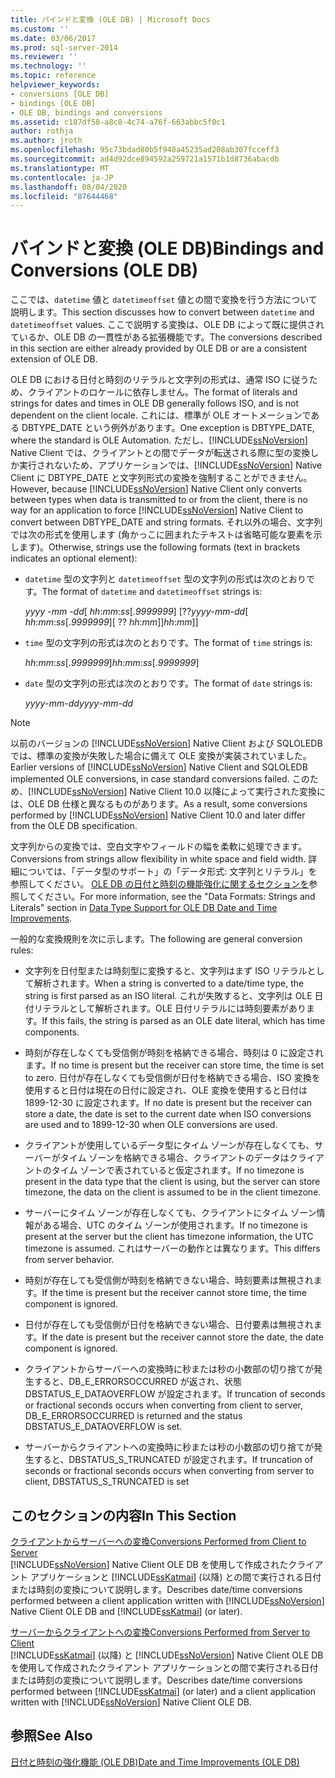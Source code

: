 ```yaml
---
title: バインドと変換 (OLE DB) | Microsoft Docs
ms.custom: ''
ms.date: 03/06/2017
ms.prod: sql-server-2014
ms.reviewer: ''
ms.technology: ''
ms.topic: reference
helpviewer_keywords:
- conversions [OLE DB]
- bindings [OLE DB]
- OLE DB, bindings and conversions
ms.assetid: c187df58-a8c8-4c74-a76f-663abbc5f0c1
author: rothja
ms.author: jroth
ms.openlocfilehash: 95c73bdad80b5f948a45235ad208ab307fcceff3
ms.sourcegitcommit: ad4d92dce894592a259721a1571b1d8736abacdb
ms.translationtype: MT
ms.contentlocale: ja-JP
ms.lasthandoff: 08/04/2020
ms.locfileid: "87644468"
---
```

# <a name="bindings-and-conversions-ole-db"></a><span data-ttu-id="12f44-102">バインドと変換 (OLE DB)</span><span class="sxs-lookup"><span data-stu-id="12f44-102">Bindings and Conversions (OLE DB)</span></span>
  <span data-ttu-id="12f44-103">ここでは、`datetime` 値と `datetimeoffset` 値との間で変換を行う方法について説明します。</span><span class="sxs-lookup"><span data-stu-id="12f44-103">This section discusses how to convert between `datetime` and `datetimeoffset` values.</span></span> <span data-ttu-id="12f44-104">ここで説明する変換は、OLE DB によって既に提供されているか、OLE DB の一貫性がある拡張機能です。</span><span class="sxs-lookup"><span data-stu-id="12f44-104">The conversions described in this section are either already provided by OLE DB or are a consistent extension of OLE DB.</span></span>  
  
 <span data-ttu-id="12f44-105">OLE DB における日付と時刻のリテラルと文字列の形式は、通常 ISO に従うため、クライアントのロケールに依存しません。</span><span class="sxs-lookup"><span data-stu-id="12f44-105">The format of literals and strings for dates and times in OLE DB generally follows ISO, and is not dependent on the client locale.</span></span> <span data-ttu-id="12f44-106">これには、標準が OLE オートメーションである DBTYPE_DATE という例外があります。</span><span class="sxs-lookup"><span data-stu-id="12f44-106">One exception is DBTYPE_DATE, where the standard is OLE Automation.</span></span> <span data-ttu-id="12f44-107">ただし、[!INCLUDE[ssNoVersion](../../includes/ssnoversion-md.md)] Native Client では、クライアントとの間でデータが転送される際に型の変換しか実行されないため、アプリケーションでは、[!INCLUDE[ssNoVersion](../../includes/ssnoversion-md.md)] Native Client に DBTYPE_DATE と文字列形式の変換を強制することができません。</span><span class="sxs-lookup"><span data-stu-id="12f44-107">However, because [!INCLUDE[ssNoVersion](../../includes/ssnoversion-md.md)] Native Client only converts between types when data is transmitted to or from the client, there is no way for an application to force [!INCLUDE[ssNoVersion](../../includes/ssnoversion-md.md)] Native Client to convert between DBTYPE_DATE and string formats.</span></span> <span data-ttu-id="12f44-108">それ以外の場合、文字列では次の形式を使用します (角かっこに囲まれたテキストは省略可能な要素を示します)。</span><span class="sxs-lookup"><span data-stu-id="12f44-108">Otherwise, strings use the following formats (text in brackets indicates an optional element):</span></span>  
  
-   <span data-ttu-id="12f44-109">`datetime` 型の文字列と `datetimeoffset` 型の文字列の形式は次のとおりです。</span><span class="sxs-lookup"><span data-stu-id="12f44-109">The format of `datetime` and `datetimeoffset` strings is:</span></span>  
  
     <span data-ttu-id="12f44-110">*yyyy* -*mm* -*dd*[ *hh*:*mm*:*ss*[.*9999999*] [??</span><span class="sxs-lookup"><span data-stu-id="12f44-110">*yyyy*-*mm*-*dd*[ *hh*:*mm*:*ss*[.*9999999*][ ??</span></span> <span data-ttu-id="12f44-111">*hh*:*mm*]]</span><span class="sxs-lookup"><span data-stu-id="12f44-111">*hh*:*mm*]]</span></span>  
  
-   <span data-ttu-id="12f44-112">`time` 型の文字列の形式は次のとおりです。</span><span class="sxs-lookup"><span data-stu-id="12f44-112">The format of `time` strings is:</span></span>  
  
     <span data-ttu-id="12f44-113">*hh*:*mm*:*ss*[.*9999999*]</span><span class="sxs-lookup"><span data-stu-id="12f44-113">*hh*:*mm*:*ss*[.*9999999*]</span></span>  
  
-   <span data-ttu-id="12f44-114">`date` 型の文字列の形式は次のとおりです。</span><span class="sxs-lookup"><span data-stu-id="12f44-114">The format of `date` strings is:</span></span>  
  
     <span data-ttu-id="12f44-115">*yyyy*-*mm*-*dd*</span><span class="sxs-lookup"><span data-stu-id="12f44-115">*yyyy*-*mm*-*dd*</span></span>  
  
> [!NOTE]  
>  <span data-ttu-id="12f44-116">以前のバージョンの [!INCLUDE[ssNoVersion](../../includes/ssnoversion-md.md)] Native Client および SQLOLEDB では、標準の変換が失敗した場合に備えて OLE 変換が実装されていました。</span><span class="sxs-lookup"><span data-stu-id="12f44-116">Earlier versions of [!INCLUDE[ssNoVersion](../../includes/ssnoversion-md.md)] Native Client and SQLOLEDB implemented OLE conversions, in case standard conversions failed.</span></span> <span data-ttu-id="12f44-117">このため、[!INCLUDE[ssNoVersion](../../includes/ssnoversion-md.md)] Native Client 10.0 以降によって実行された変換には、OLE DB 仕様と異なるものがあります。</span><span class="sxs-lookup"><span data-stu-id="12f44-117">As a result, some conversions performed by [!INCLUDE[ssNoVersion](../../includes/ssnoversion-md.md)] Native Client 10.0 and later differ from the OLE DB specification.</span></span>  
  
 <span data-ttu-id="12f44-118">文字列からの変換では、空白文字やフィールドの幅を柔軟に処理できます。</span><span class="sxs-lookup"><span data-stu-id="12f44-118">Conversions from strings allow flexibility in white space and field width.</span></span> <span data-ttu-id="12f44-119">詳細については、「データ型のサポート」の「データ形式: 文字列とリテラル」を参照してください。 [OLE DB の日付と時刻の機能強化に関するセクションを](data-type-support-for-ole-db-date-and-time-improvements.md)参照してください。</span><span class="sxs-lookup"><span data-stu-id="12f44-119">For more information, see the "Data Formats: Strings and Literals" section in [Data Type Support for OLE DB Date and Time Improvements](data-type-support-for-ole-db-date-and-time-improvements.md).</span></span>  
  
 <span data-ttu-id="12f44-120">一般的な変換規則を次に示します。</span><span class="sxs-lookup"><span data-stu-id="12f44-120">The following are general conversion rules:</span></span>  
  
-   <span data-ttu-id="12f44-121">文字列を日付型または時刻型に変換すると、文字列はまず ISO リテラルとして解析されます。</span><span class="sxs-lookup"><span data-stu-id="12f44-121">When a string is converted to a date/time type, the string is first parsed as an ISO literal.</span></span> <span data-ttu-id="12f44-122">これが失敗すると、文字列は OLE 日付リテラルとして解析されます。OLE 日付リテラルには時刻要素があります。</span><span class="sxs-lookup"><span data-stu-id="12f44-122">If this fails, the string is parsed as an OLE date literal, which has time components.</span></span>  
  
-   <span data-ttu-id="12f44-123">時刻が存在しなくても受信側が時刻を格納できる場合、時刻は 0 に設定されます。</span><span class="sxs-lookup"><span data-stu-id="12f44-123">If no time is present but the receiver can store time, the time is set to zero.</span></span> <span data-ttu-id="12f44-124">日付が存在しなくても受信側が日付を格納できる場合、ISO 変換を使用すると日付は現在の日付に設定され、OLE 変換を使用すると日付は 1899-12-30 に設定されます。</span><span class="sxs-lookup"><span data-stu-id="12f44-124">If no date is present but the receiver can store a date, the date is set to the current date when ISO conversions are used and to 1899-12-30 when OLE conversions are used.</span></span>  
  
-   <span data-ttu-id="12f44-125">クライアントが使用しているデータ型にタイム ゾーンが存在しなくても、サーバーがタイム ゾーンを格納できる場合、クライアントのデータはクライアントのタイム ゾーンで表されていると仮定されます。</span><span class="sxs-lookup"><span data-stu-id="12f44-125">If no timezone is present in the data type that the client is using, but the server can store timezone, the data on the client is assumed to be in the client timezone.</span></span>  
  
-   <span data-ttu-id="12f44-126">サーバーにタイム ゾーンが存在しなくても、クライアントにタイム ゾーン情報がある場合、UTC のタイム ゾーンが使用されます。</span><span class="sxs-lookup"><span data-stu-id="12f44-126">If no timezone is present at the server but the client has timezone information, the UTC timezone is assumed.</span></span> <span data-ttu-id="12f44-127">これはサーバーの動作とは異なります。</span><span class="sxs-lookup"><span data-stu-id="12f44-127">This differs from server behavior.</span></span>  
  
-   <span data-ttu-id="12f44-128">時刻が存在しても受信側が時刻を格納できない場合、時刻要素は無視されます。</span><span class="sxs-lookup"><span data-stu-id="12f44-128">If the time is present but the receiver cannot store time, the time component is ignored.</span></span>  
  
-   <span data-ttu-id="12f44-129">日付が存在しても受信側が日付を格納できない場合、日付要素は無視されます。</span><span class="sxs-lookup"><span data-stu-id="12f44-129">If the date is present but the receiver cannot store the date, the date component is ignored.</span></span>  
  
-   <span data-ttu-id="12f44-130">クライアントからサーバーへの変換時に秒または秒の小数部の切り捨てが発生すると、DB_E_ERRORSOCCURRED が返され、状態 DBSTATUS_E_DATAOVERFLOW が設定されます。</span><span class="sxs-lookup"><span data-stu-id="12f44-130">If truncation of seconds or fractional seconds occurs when converting from client to server, DB_E_ERRORSOCCURRED is returned and the status DBSTATUS_E_DATAOVERFLOW is set.</span></span>  
  
-   <span data-ttu-id="12f44-131">サーバーからクライアントへの変換時に秒または秒の小数部の切り捨てが発生すると、DBSTATUS_S_TRUNCATED が設定されます。</span><span class="sxs-lookup"><span data-stu-id="12f44-131">If truncation of seconds or fractional seconds occurs when converting from server to client, DBSTATUS_S_TRUNCATED is set</span></span>  
  
## <a name="in-this-section"></a><span data-ttu-id="12f44-132">このセクションの内容</span><span class="sxs-lookup"><span data-stu-id="12f44-132">In This Section</span></span>  
 [<span data-ttu-id="12f44-133">クライアントからサーバーへの変換</span><span class="sxs-lookup"><span data-stu-id="12f44-133">Conversions Performed from Client to Server</span></span>](conversions-performed-from-client-to-server.md)  
 <span data-ttu-id="12f44-134">[!INCLUDE[ssNoVersion](../../includes/ssnoversion-md.md)] Native Client OLE DB を使用して作成されたクライアント アプリケーションと [!INCLUDE[ssKatmai](../../includes/sskatmai-md.md)] (以降) との間で実行される日付または時刻の変換について説明します。</span><span class="sxs-lookup"><span data-stu-id="12f44-134">Describes date/time conversions performed between a client application written with [!INCLUDE[ssNoVersion](../../includes/ssnoversion-md.md)] Native Client OLE DB and [!INCLUDE[ssKatmai](../../includes/sskatmai-md.md)] (or later).</span></span>  
  
 [<span data-ttu-id="12f44-135">サーバーからクライアントへの変換</span><span class="sxs-lookup"><span data-stu-id="12f44-135">Conversions Performed from Server to Client</span></span>](conversions-performed-from-server-to-client.md)  
 <span data-ttu-id="12f44-136">[!INCLUDE[ssKatmai](../../includes/sskatmai-md.md)] (以降) と [!INCLUDE[ssNoVersion](../../includes/ssnoversion-md.md)] Native Client OLE DB を使用して作成されたクライアント アプリケーションとの間で実行される日付または時刻の変換について説明します。</span><span class="sxs-lookup"><span data-stu-id="12f44-136">Describes date/time conversions performed between [!INCLUDE[ssKatmai](../../includes/sskatmai-md.md)] (or later) and a client application written with [!INCLUDE[ssNoVersion](../../includes/ssnoversion-md.md)] Native Client OLE DB.</span></span>  
  
## <a name="see-also"></a><span data-ttu-id="12f44-137">参照</span><span class="sxs-lookup"><span data-stu-id="12f44-137">See Also</span></span>  
 [<span data-ttu-id="12f44-138">日付と時刻の強化機能 &#40;OLE DB&#41;</span><span class="sxs-lookup"><span data-stu-id="12f44-138">Date and Time Improvements &#40;OLE DB&#41;</span></span>](date-and-time-improvements-ole-db.md)  
  
  
